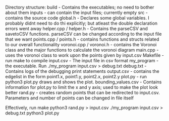 Directory structure:
build - Contains the executables; no need to bother about them
inputs - can contain the input files; currently empty
src - contains the source code
    global.h - Declares some global variables. I probably didnt need to do thi explicitly; but atleast the double declaration   errors went away
    helper.cpp / helper.h - Contains the parseCSV and savetoCSV functions. parseCSV can be changed according to the input file that we want
    points.cpp / points.h - contains functions and structs related to our overall functionality
    voronoi.cpp / voronoi.h - contains the Voronoi class and the major functions to calculate the voronoi diagram
    main.cpp - uses the voronoi class to work upon the points given by input.csv
Makefile - run make to compile
input.csv - The input file in csv format
my_program - the executable. Run 
        ./my_program input.csv > debug.txt
debug.txt - Contains logs of the debugging print statements
output.csv - contains the edgelist in the form point1.x, point1.y, point2.x, point2.y
plot.py - run
        python3 plot.py
        draws and shows the plot.
bounding_values.csv - Contains information for plot.py to limit the x and y axis; used to make the plot look better
rand.py - creates random points that can be redirected to input.csv. Parameters and number of points can be changed in file itself


Effectively, run
make
python3 rand.py > input.csv
./my_program input.csv > debug.txt
python3 plot.py 

